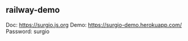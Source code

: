 ## railway-demo

Doc: https://surgio.js.org
Demo: https://surgio-demo.herokuapp.com/
Password: surgio
